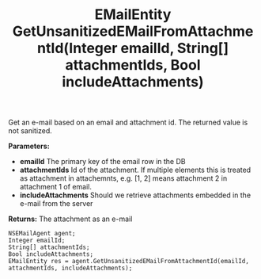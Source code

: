 ﻿---
uid: crmscript_ref_NSEMailAgent_GetUnsanitizedEMailFromAttachmentId
title: EMailEntity GetUnsanitizedEMailFromAttachmentId(Integer emailId, String[] attachmentIds, Bool includeAttachments)
intellisense: NSEMailAgent.GetUnsanitizedEMailFromAttachmentId
keywords: NSEMailAgent, GetUnsanitizedEMailFromAttachmentId
so.topic: reference
---

Get an e-mail based on an email and attachment id. The returned value is not sanitized.

**Parameters:**
 - **emailId** The primary key of the email row in the DB
 - **attachmentIds** Id of the attachment. If multiple elements this is treated as attachment in attachemnts, e.g. [1, 2] means attachment 2 in attachment 1 of email.
 - **includeAttachments** Should we retrieve attachments embedded in the e-mail from the server

**Returns:** The attachment as an e-mail

```crmscript
NSEMailAgent agent;
Integer emailId;
String[] attachmentIds;
Bool includeAttachments;
EMailEntity res = agent.GetUnsanitizedEMailFromAttachmentId(emailId, attachmentIds, includeAttachments);
```


